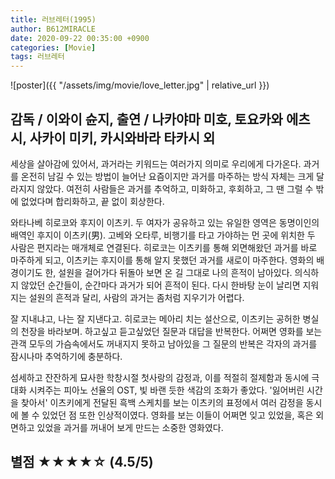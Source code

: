 ```yaml
---
title: 러브레터(1995)
author: B612MIRACLE
date: 2020-09-22 00:35:00 +0900
categories: [Movie]
tags: 러브레터
---
```


![poster]({{ "/assets/img/movie/love_letter.jpg" | relative_url }})
## 감독 / 이와이 슌지, 출연 / 나카야마 미호, 토요카와 에츠시, 사카이 미키, 카시와바라 타카시 외 

세상을 살아감에 있어서, 과거라는 키워드는 여러가지 의미로 우리에게 다가온다.
과거를 온전히 남길 수 있는 방법이 늘어난 요즘이지만 과거를 마주하는 방식 자체는 크게 달라지지 않았다.
여전히 사람들은 과거를 추억하고, 미화하고, 후회하고, 그 땐 그럴 수 밖에 없었다며 합리화하고, 끝 없이 회상한다.

와타나베 히로코와 후지이 이츠키. 두 여자가 공유하고 있는 유일한 영역은 동명이인의 배역인 후지이 이츠키(男). 고베와 오타루, 비행기를 타고 가야하는 먼 곳에 위치한 두 사람은 편지라는 매개체로 연결된다.
히로코는 이츠키를 통해 외면해왔던 과거를 바로 마주하게 되고, 이츠키는 후지이를 통해 알지 못했던 과거를 새로이 마주한다. 영화의 배경이기도 한, 설원을 걸어가다 뒤돌아 보면 온 길 그대로 나의 흔적이 남아있다. 의식하지 않았던 순간들이, 순간마다 과거가 되어 흔적이 된다. 다시 한바탕 눈이 날리면 지워지는 설원의 흔적과 달리, 사람의 과거는 좀처럼 지우기가 어렵다.
 
잘 지내냐고, 나는 잘 지낸다고. 히로코는 메아리 치는 설산으로, 이츠키는 공허한 병실의 천장을 바라보며. 하고싶고 듣고싶었던 질문과 대답을 반복한다. 어쩌면 영화를 보는 관객 모두의 가슴속에서도 꺼내지지 못하고 남아있을 그 질문의 반복은 각자의 과거를 잠시나마 추억하기에 충분하다.

섬세하고 잔잔하게 묘사한 학창시절 첫사랑의 감정과, 이를 적절히 절제함과 동시에 극대화 시켜주는 피아노 선율의 OST, 빛 바랜 듯한 색감의 조화가 좋았다. '잃어버린 시간을 찾아서' 이츠키에게 전달된 흑백 스케치를 보는 이츠키의 표정에서 여러 감정을 동시에 볼 수 있었던 점 또한 인상적이였다. 영화를 보는 이들이 어쩌면 잊고 있었을, 혹은 외면하고 있었을 과거를 꺼내어 보게 만드는 소중한 영화였다.

## 별점 ★★★★☆ (4.5/5)